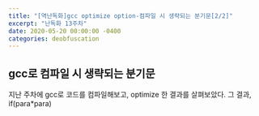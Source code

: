 ```yaml
---
title: "[역난독화]gcc optimize option-컴파일 시 생략되는 분기문[2/2]"
excerpt: "난독화 13주차"
date: 2020-05-20 00:00:00 -0400
categories: deobfuscation
---
```


## gcc로 컴파일 시 생략되는 분기문

지난 주차에 gcc로 코드를 컴파일해보고, optimize 한 결과를 살펴보았다.
그 결과, if(para*para)
